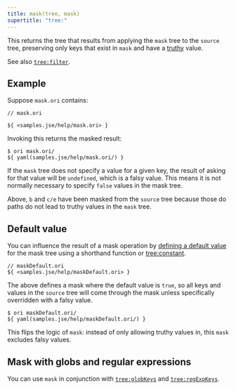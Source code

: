 ```yaml
---
title: mask(tree, mask)
supertitle: "tree:"
---
```


This returns the tree that results from applying the `mask` tree to the `source` tree, preserving only keys that exist in `mask` and have a [truthy](https://developer.mozilla.org/en-US/docs/Glossary/Truthy) value.

See also [`tree:filter`](filter.html).

## Example

Suppose `mask.ori` contains:

```ori
// mask.ori

${ <samples.jse/help/mask.ori> }
```

Invoking this returns the masked result:

```console
$ ori mask.ori/
${ yaml(samples.jse/help/mask.ori/) }
```

If the `mask` tree does not specify a value for a given key, the result of asking for that value will be `undefined`, which is a falsy value. This means it is not normally necessary to specify `false` values in the mask tree.

Above, `b` and `c/e` have been masked from the `source` tree because those do paths do not lead to truthy values in the `mask` tree.

## Default value

You can influence the result of a mask operation by [defining a default value](/language/idioms.html#define-a-default-value) for the mask tree using a shorthand function or [tree:constant](constant.html#set-a-default-value).

```ori
// maskDefault.ori
${ <samples.jse/help/maskDefault.ori> }
```

The above defines a mask where the default value is `true`, so all keys and values in the `source` tree will come through the mask unless specifically overridden with a falsy value.

```console
$ ori maskDefault.ori/
${ yaml(samples.jse/help/maskDefault.ori/) }
```

This flips the logic of `mask`: instead of only allowing truthy values in, this `mask` excludes falsy values.

## Mask with globs and regular expressions

You can use `mask` in conjunction with [`tree:globKeys`](globKeys.html) and [`tree:regExpKeys`](regExpKeys.html).
